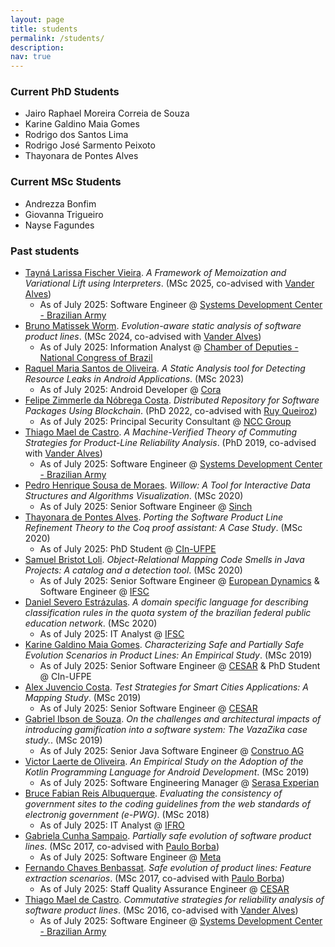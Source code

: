 ```yaml
---
layout: page
title: students
permalink: /students/
description:  
nav: true
---
```


### Current PhD Students

*   Jairo Raphael Moreira Correia de Souza
*   Karine Galdino Maia Gomes
*   Rodrigo dos Santos Lima
*   Rodrigo José Sarmento Peixoto
*   Thayonara de Pontes Alves

### Current MSc Students

*   Andrezza Bonfim
*   Giovanna Trigueiro
*   Nayse Fagundes

### Past students

*   [Tayná Larissa Fischer Vieira](https://www.linkedin.com/in/tayn%C3%A1-larissa-fischer-vieira-b4b93a98/). _A Framework of Memoization and Variational Lift using Interpreters_. (MSc 2025, co-advised with [Vander Alves](https://cic.unb.br/~valves/))
    * As of July 2025: Software Engineer @ [Systems Development Center - Brazilian Army](http://www.cds.eb.mil.br)
*   [Bruno Matissek Worm](https://www.linkedin.com/in/bruno-matissek/). _Evolution-aware static analysis of software product lines_. (MSc 2024, co-advised with [Vander Alves](https://cic.unb.br/~valves/))
    * As of July 2025: Information Analyst @ [Chamber of Deputies - National Congress of Brazil](https://www2.camara.leg.br/english)
*   [Raquel Maria Santos de Oliveira](https://www.linkedin.com/in/raquelmsantos/). _A Static Analysis tool for Detecting Resource Leaks in Android Applications_. (MSc 2023)
    * As of July 2025: Android Developer @ [Cora](https://www.cora.com.br)
*   [Felipe Zimmerle da Nóbrega Costa](https://www.linkedin.com/in/zimmerle/). _Distributed Repository for Software Packages Using Blockchain_. (PhD 2022, co-advised with [Ruy Queiroz](https://www.cin.ufpe.br/~ruy/))
    * As of July 2025: Principal Security Consultant @ [NCC Group](https://www.nccgroupplc.com/)
*   [Thiago Mael de Castro](https://www.linkedin.com/in/thiago-castro-b3a1914/). _A Machine-Verified Theory of Commuting Strategies for Product-Line Reliability Analysis_. (PhD 2019, co-advised with [Vander Alves](https://cic.unb.br/~valves/))
    * As of July 2025: Software Engineer @ [Systems Development Center - Brazilian Army](http://www.cds.eb.mil.br)
*   [Pedro Henrique Sousa de Moraes](https://www.linkedin.com/in/pedro-henrique-0411b213b/). _Willow: A Tool for Interactive Data Structures and Algorithms Visualization_. (MSc 2020)
    * As of July 2025: Senior Software Engineer @ [Sinch](https://www.sinch.com/)
*   [Thayonara de Pontes Alves](https://www.linkedin.com/in/thayonara-alves-ba6b09148/). _Porting the Software Product Line Refinement Theory to the Coq proof assistant: A Case Study_. (MSc 2020)
    * As of July 2025: PhD Student @ [CIn-UFPE](https://www.cin.ufpe.br)
*   [Samuel Bristot Loli](https://www.linkedin.com/in/samuel-bristot-loli/). _Object-Relational Mapping Code Smells in Java Projects: A catalog and a detection tool_. (MSc 2020)
    * As of July 2025: Senior Software Engineer @ [European Dynamics](https://www.eurodyn.com) & Software Engineer @ [IFSC](https://www.ifsc.edu.br/)
*   [Daniel Severo Estrázulas](https://www.linkedin.com/in/estrazulas/). _A domain specific language for describing classification rules in the quota system of the brazilian federal public education network_. (MSc 2020)
    * As of July 2025: IT Analyst @ [IFSC](https://www.ifsc.edu.br/)
*   [Karine Galdino Maia Gomes](https://www.linkedin.com/in/karine-gomes-0820585b/). _Characterizing Safe and Partially Safe Evolution Scenarios in Product Lines: An Empirical Study_. (MSc 2019)
    * As of July 2025: Senior Software Engineer @ [CESAR](https://www.cesar.org.br/) & PhD Student @ CIn-UFPE
*   [Alex Juvencio Costa](https://www.linkedin.com/in/alex-costa-b977b323/). _Test Strategies for Smart Cities Applications: A Mapping Study_. (MSc 2019)
    * As of July 2025: Senior Software Engineer @ [CESAR](https://www.cesar.org.br/)
*   [Gabriel Ibson de Souza](https://www.linkedin.com/in/gabriel-ibson/). _On the challenges and architectural impacts of introducing gamification into a software system: The VazaZika case study._. (MSc 2019)
    * As of July 2025: Senior Java Software Engineer @ [Construo AG](https://www.construo.ch/en)
*   [Victor Laerte de Oliveira](https://www.linkedin.com/in/victorlaerte/). _An Empirical Study on the Adoption of the Kotlin Programming Language for Android Development_. (MSc 2019)
    * As of July 2025: Software Engineering Manager @ [Serasa Experian](https://www.serasaexperian.com.br/)
*   [Bruce Fabian Reis Albuquerque](https://www.linkedin.com/in/bruce-albuquerque-906b2330/). _Evaluating the consistency of government sites to the coding guidelines from the web standards of electronig government (e-PWG)_. (MSc 2018)
    * As of July 2025: IT Analyst @ [IFRO](https://www.ifro.edu.br/)
*   [Gabriela Cunha Sampaio](https://www.linkedin.com/in/gabrielacsampaio/). _Partially safe evolution of software product lines_. (MSc 2017, co-advised with [Paulo Borba](https://pauloborba.github.io/))
    * As of July 2025: Software Engineer @ [Meta](https://engineering.fb.com/)
*   [Fernando Chaves Benbassat](https://www.linkedin.com/in/fernando-benbassat-92021229/). _Safe evolution of product lines: Feature extraction scenarios_. (MSc 2017, co-advised with [Paulo Borba](https://pauloborba.github.io/))
    * As of July 2025: Staff Quality Assurance Engineer @ [CESAR](https://www.cesar.org.br/)
*   [Thiago Mael de Castro](https://www.linkedin.com/in/thiago-castro-b3a1914/). _Commutative strategies for reliability analysis of software product lines_. (MSc 2016, co-advised with [Vander Alves](https://cic.unb.br/~valves/))
    * As of July 2025: Software Engineer @ [Systems Development Center - Brazilian Army](http://www.cds.eb.mil.br)

